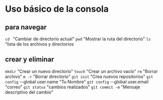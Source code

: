 # Uso básico de la consola 
## para navegar
`cd ` "Cambiar de directorio actual"
`pwd` "Mostrar la ruta del directorio"
`ls` "lista de los archivos y directorios 
## crear y eliminar
`mkdir` "Crear un nuevo directorio"
`touch` "Crear un archivo vacío"
`rm` "Borrar archivo"
`m -r` "Borrar directorio"
`git init` "Crea nuevos repositorios"
`git config` --global user.name "Tu Nombre"
`git config` --global user.email "correo"
`git status` "cambios realizados" 
`git commit -m` "Mensaje descriptivo del cambio"
